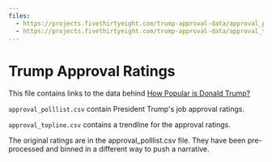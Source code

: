 ```yaml
---
files:
  - https://projects.fivethirtyeight.com/trump-approval-data/approval_polllist.csv
  - https://projects.fivethirtyeight.com/trump-approval-data/approval_topline.csv
---
```

# Trump Approval Ratings

This file contains links to the data behind [How Popular is Donald Trump?](https://projects.fivethirtyeight.com/trump-approval-ratings/)

`approval_polllist.csv` contain President Trump's job approval ratings.

`approval_topline.csv` contains a trendline for the approval ratings.

The original ratings are in the approval_polllist.csv file. They have been pre-processed and binned in a different way to push a narrative.